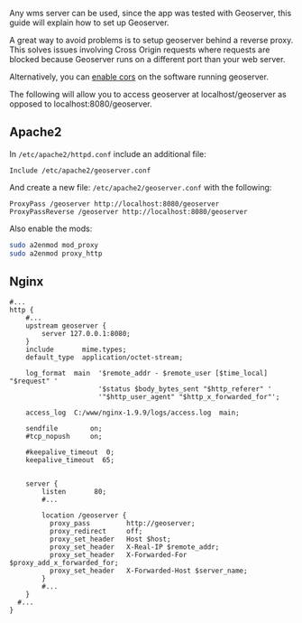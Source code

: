 <!--
@page start.administer.server Server Setup
@parent start.administer
@link http://geoserver.org/ Geoserver
-->

Any wms server can be used, since the app was tested with Geoserver, this guide will explain how to set up Geoserver.

A great way to avoid problems is to setup geoserver behind a reverse proxy. This solves issues involving Cross Origin requests where requests are blocked because Geoserver runs on a different port than your web server.

Alternatively, you can [enable cors](http://enable-cors.org/index.html) on the software running geoserver.

The following will allow you to access geoserver at localhost/geoserver as opposed to localhost:8080/geoserver.

## Apache2

In `/etc/apache2/httpd.conf` include an additional file:

```
Include /etc/apache2/geoserver.conf
```

And create a new file: `/etc/apache2/geoserver.conf` with the following:

```
ProxyPass /geoserver http://localhost:8080/geoserver
ProxyPassReverse /geoserver http://localhost:8080/geoserver
```

Also enable the mods:
```bash
sudo a2enmod mod_proxy
sudo a2enmod proxy_http
```

## Nginx

```
#...
http {
    #...
    upstream geoserver {
        server 127.0.0.1:8080;
    }
    include       mime.types;
    default_type  application/octet-stream;

    log_format  main  '$remote_addr - $remote_user [$time_local] "$request" '
                      '$status $body_bytes_sent "$http_referer" '
                      '"$http_user_agent" "$http_x_forwarded_for"';

    access_log  C:/www/nginx-1.9.9/logs/access.log  main;

    sendfile        on;
    #tcp_nopush     on;

    #keepalive_timeout  0;
    keepalive_timeout  65;


    server {
        listen       80;
        #...

        location /geoserver {
          proxy_pass         http://geoserver;
          proxy_redirect     off;
          proxy_set_header   Host $host;
          proxy_set_header   X-Real-IP $remote_addr;
          proxy_set_header   X-Forwarded-For $proxy_add_x_forwarded_for;
          proxy_set_header   X-Forwarded-Host $server_name;
        }
        #...
    }
  #...
}
```

